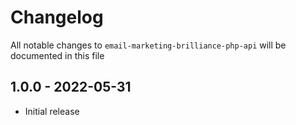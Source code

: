 # Changelog

All notable changes to `email-marketing-brilliance-php-api` will be documented in this file

## 1.0.0 - 2022-05-31

- Initial release
